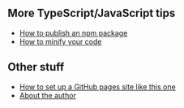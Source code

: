 More TypeScript/JavaScript tips
-------------------------------

- [How to publish an npm package](publish-npm-package.md)
- [How to minify your code](minification.md)

Other stuff
-----------
- [How to set up a GitHub pages site like this one](http://loyc.net/2018/how-to-set-up-gh-pages.html)
- [About the author](http://david.loyc.net/)